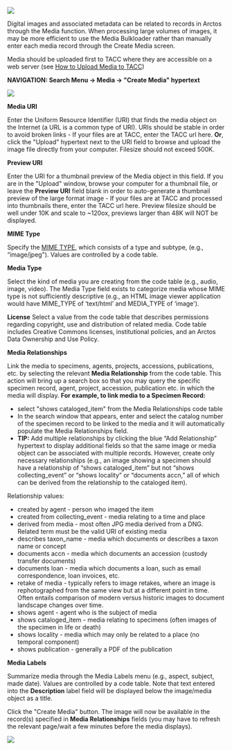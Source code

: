 ![](https://github.com/ArctosDB/documentation-wiki/blob/master/tutorial_images/arctoscolorbanner.png)

Digital images and associated metadata can be related to records in Arctos through the Media function. When processing large volumes of images, it may be more efficient to use the Media Bulkloader rather than manually enter each media record through the Create Media screen.

Media should be uploaded first to TACC where they are accessible on a web server (see [How to Upload Media to TACC](https://github.com/ArctosDB/documentation-wiki/wiki/How-to-Upload-Media-to-TACC))

**NAVIGATION: Search Menu → Media → "Create Media" hypertext**

![](https://github.com/ArctosDB/documentation-wiki/blob/master/tutorial_images/create_media.JPG)

**Media URI**

Enter the Uniform Resource Identifier (URI) that finds the media object on the Internet (a URL is a common type of URI). URIs should be stable in order to avoid broken links - If your files are at TACC, enter the TACC url here. **Or**, click the "Upload" hypertext next to the URI field to browse and upload the image file directly from your computer. Filesize should not exceed 500K.

**Preview URI**

Enter the URI for a thumbnail preview of the Media object in this field. If you are in the "Upload" window, browse your computer for a thumbnail file, or leave the **Preview URI** field blank in order to auto-generate a thumbnail preview of the large format image - If your files are at TACC and processed into thumbnails there, enter the TACC url here. Preview filesize should be well under 10K and scale to ~120ox, previews larger than 48K will NOT be displayed.

**MIME Type**

Specify the [MIME TYPE](https://en.wikipedia.org/wiki/Media_type), which consists of a type and subtype, (e.g., “image/jpeg"). Values are controlled by a code table.

**Media Type**

Select the kind of media you are creating from the code table (e.g., audio, image, video). The Media Type field exists to categorize media whose MIME type is not sufficiently descriptive (e.g., an HTML image viewer application would have MIME_TYPE of ‘text/html’ and MEDIA_TYPE of ‘image').

**License**
Select a value from the code table that describes permissions regarding copyright, use and distribution of related media. Code table includes Creative Commons licenses, institutional policies, and an Arctos Data Ownership and Use Policy.

**Media Relationships**

Link the media to specimens, agents, projects, accessions, publications, etc. by selecting the relevant **Media Relationship** from the code table. This action will bring up a search box so that you may query the specific specimen record, agent, project, accession, publication etc. in which the media will display. **For example, to link media to a Specimen Record:**
* select "shows cataloged_item" from the Media Relationships code table
* In the search window that appears, enter and select the catalog number of the specimen record to be linked to the media and it will automatically populate the Media Relationships field.
* **TIP:** Add multiple relationships by clicking the blue “Add Relationship” hypertext to display additional fields so that the same image or media object can be associated with multiple records. However, create only necessary relationships (e.g., an image showing a specimen should have a relationship of “shows cataloged_item” but not “shows collecting_event” or “shows locality” or “documents accn,” all of which can be derived from the relationship to the cataloged item).

Relationship values:

* created by agent - person who imaged the item
* created from collecting_event - media relating to a time and place
* derived from media - most often JPG media derived from a DNG. Related term must be the valid URI of existing media
* describes taxon_name - media which documents or describes a taxon name or concept
* documents accn - media which documents an accession (custody transfer documents)
* documents loan - media which documents a loan, such as email correspondence, loan invoices, etc.
* retake of media - typically refers to image retakes, where an image is rephotographed from the same view but at a different point in time. Often entails comparison of modern versus historic images to document landscape changes over time.
* shows agent - agent who is the subject of media
* shows cataloged_item - media relating to specimens (often images of the specimen in life or death) 
* shows locality - media which may only be related to a place (no temporal component)
* shows publication - generally a PDF of the publication

**Media Labels**

Summarize media through the Media Labels menu (e.g., aspect, subject, made date). Values are controlled by a code table. Note that text entered into the **Description** label field will be displayed below the image/media object as a title.

Click the "Create Media" button. The image will now be available in the record(s) specified in **Media Relationships** fields (you may have to refresh the relevant page/wait a few minutes before the media displays).

![](https://github.com/ArctosDB/documentation-wiki/blob/master/tutorial_images/media_examples.JPG)